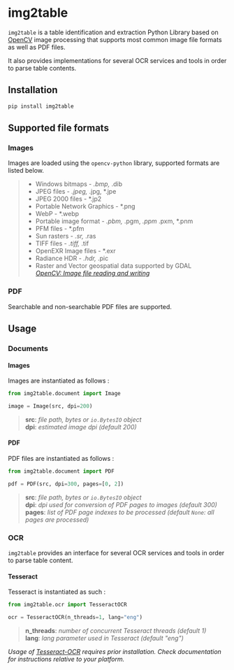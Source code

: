 # img2table

`img2table` is a table identification and extraction Python Library based on [OpenCV](https://opencv.org/) image 
processing that supports most common image file formats as well as PDF files.

It also provides implementations for several OCR services and tools in order to parse table contents.

## Installation
```python
pip install img2table
```

## Supported file formats

### Images

Images are loaded using the `opencv-python` library, supported formats are listed below.

<blockquote>
<ul>
<li>Windows bitmaps - <em>.bmp, </em>.dib</li>
<li>JPEG files - <em>.jpeg, </em>.jpg, *.jpe</li>
<li>JPEG 2000 files - *.jp2</li>
<li>Portable Network Graphics - *.png</li>
<li>WebP - *.webp</li>
<li>Portable image format - <em>.pbm, </em>.pgm, <em>.ppm </em>.pxm, *.pnm</li>
<li>PFM files - *.pfm</li>
<li>Sun rasters - <em>.sr, </em>.ras</li>
<li>TIFF files - <em>.tiff, </em>.tif</li>
<li>OpenEXR Image files - *.exr</li>
<li>Radiance HDR - <em>.hdr, </em>.pic</li>
<li>Raster and Vector geospatial data supported by GDAL<br>
<cite><a href="https://docs.opencv.org/4.2.0/d4/da8/group__imgcodecs.html#ga288b8b3da0892bd651fce07b3bbd3a56">OpenCV: Image file reading and writing</a></cite></li>
</ul>
</blockquote>

### PDF 

Searchable and non-searchable PDF files are supported.

## Usage

### Documents

#### Images
Images are instantiated as follows :
```python
from img2table.document import Image

image = Image(src, dpi=200)
```
>**src**: *file path, bytes or `io.BytesIO` object*<br>
>**dpi**: *estimated image dpi (default 200)*

#### PDF
PDF files are instantiated as follows :
```python
from img2table.document import PDF

pdf = PDF(src, dpi=300, pages=[0, 2])
```
>**src**: *file path, bytes or `io.BytesIO` object*<br>
>**dpi**: *dpi used for conversion of PDF pages to images (default 300)*<br>
>**pages**: *list of PDF page indexes to be processed (default `None`: all pages are processed)*

### OCR
`img2table` provides an interface for several OCR services and tools in order to parse table content.

#### Tesseract
Tesseract is instantiated as such :
```python
from img2table.ocr import TesseractOCR

ocr = TesseractOCR(n_threads=1, lang="eng")
```
>**n_threads**: *number of concurrent Tesseract threads (default 1)*<br>
>**lang**: *lang parameter used in Tesseract (default "eng")*<br>


*Usage of [Tesseract-OCR](https://tesseract-ocr.github.io/tessdoc/) requires prior installation. Check documentation for instructions relative to your platform.*
